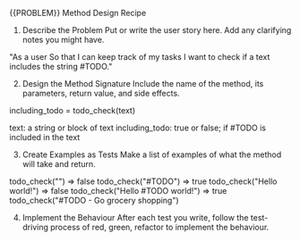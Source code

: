 {{PROBLEM}} Method Design Recipe


1. Describe the Problem
Put or write the user story here. Add any clarifying notes you might have.

"As a user
So that I can keep track of my tasks
I want to check if a text includes the string #TODO."

2. Design the Method Signature
Include the name of the method, its parameters, return value, and side effects.

including_todo = todo_check(text)

text: a string or block of text 
including_todo: true or false; if #TODO is included in the text 


3. Create Examples as Tests
Make a list of examples of what the method will take and return.

todo_check("") => false
todo_check("#TODO") => true 
todo_check("Hello world!") => false 
todo_check("Hello #TODO world!") => true 
todo_check("#TODO - Go grocery shopping")


4. Implement the Behaviour
After each test you write, follow the test-driving process of red, green, refactor to implement the behaviour.
